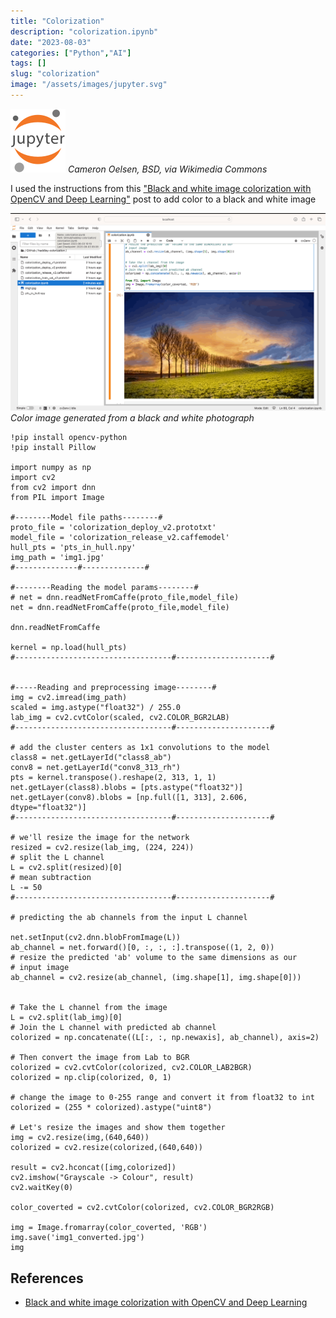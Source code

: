 ```yaml
---
title: "Colorization"
description: "colorization.ipynb"
date: "2023-08-03"
categories: ["Python","AI"]
tags: []
slug: "colorization"
image: "/assets/images/jupyter.svg"
---
```


![](/assets/images/colorization/jupyter.svg)
*Cameron Oelsen, BSD, via Wikimedia Commons*


I used the instructions from this ["Black and white image colorization with OpenCV and Deep Learning"](https://www.geeksforgeeks.org/black-and-white-image-colorization-with-opencv-and-deep-learning/) post to add color to a black and white image

![](/assets/images/colorization/364196815-152009791251390-5668419463329752519-n-1836x1153.png)
*Color image generated from a black and white photograph*


```text
!pip install opencv-python
!pip install Pillow

import numpy as np
import cv2
from cv2 import dnn
from PIL import Image

#--------Model file paths--------#
proto_file = 'colorization_deploy_v2.prototxt'
model_file = 'colorization_release_v2.caffemodel'
hull_pts = 'pts_in_hull.npy'
img_path = 'img1.jpg'
#--------------#--------------#
 
#--------Reading the model params--------#
# net = dnn.readNetFromCaffe(proto_file,model_file)
net = dnn.readNetFromCaffe(proto_file,model_file)

dnn.readNetFromCaffe

kernel = np.load(hull_pts)
#-----------------------------------#---------------------#


#-----Reading and preprocessing image--------#
img = cv2.imread(img_path)
scaled = img.astype("float32") / 255.0
lab_img = cv2.cvtColor(scaled, cv2.COLOR_BGR2LAB)
#-----------------------------------#---------------------#

# add the cluster centers as 1x1 convolutions to the model
class8 = net.getLayerId("class8_ab")
conv8 = net.getLayerId("conv8_313_rh")
pts = kernel.transpose().reshape(2, 313, 1, 1)
net.getLayer(class8).blobs = [pts.astype("float32")]
net.getLayer(conv8).blobs = [np.full([1, 313], 2.606, dtype="float32")]
#-----------------------------------#---------------------#

# we'll resize the image for the network
resized = cv2.resize(lab_img, (224, 224))
# split the L channel
L = cv2.split(resized)[0]
# mean subtraction
L -= 50
#-----------------------------------#---------------------#

# predicting the ab channels from the input L channel

net.setInput(cv2.dnn.blobFromImage(L))
ab_channel = net.forward()[0, :, :, :].transpose((1, 2, 0))
# resize the predicted 'ab' volume to the same dimensions as our
# input image
ab_channel = cv2.resize(ab_channel, (img.shape[1], img.shape[0]))


# Take the L channel from the image
L = cv2.split(lab_img)[0]
# Join the L channel with predicted ab channel
colorized = np.concatenate((L[:, :, np.newaxis], ab_channel), axis=2)

# Then convert the image from Lab to BGR
colorized = cv2.cvtColor(colorized, cv2.COLOR_LAB2BGR)
colorized = np.clip(colorized, 0, 1)

# change the image to 0-255 range and convert it from float32 to int
colorized = (255 * colorized).astype("uint8")

# Let's resize the images and show them together
img = cv2.resize(img,(640,640))
colorized = cv2.resize(colorized,(640,640))

result = cv2.hconcat([img,colorized])
cv2.imshow("Grayscale -> Colour", result)
cv2.waitKey(0)

color_coverted = cv2.cvtColor(colorized, cv2.COLOR_BGR2RGB)

img = Image.fromarray(color_coverted, 'RGB')
img.save('img1_converted.jpg')
img
```
## References

- [Black and white image colorization with OpenCV and Deep Learning](https://www.geeksforgeeks.org/black-and-white-image-colorization-with-opencv-and-deep-learning)